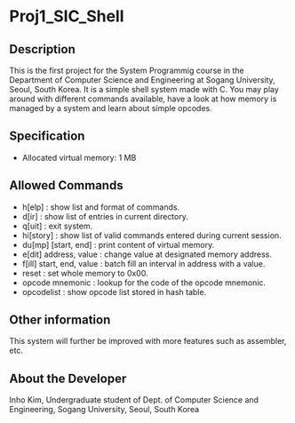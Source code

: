 # Proj1_SIC_Shell

## Description

This is the first project for the System Programmig course in the Department of Computer Science and Engineering at Sogang University, Seoul, South Korea.
It is a simple shell system made with C.
You may play around with different commands available, have a look at how memory is managed by a system and learn about simple opcodes.


## Specification

- Allocated virtual memory: 1 MB


## Allowed Commands

- h[elp] : show list and format of commands.
- d[ir] : show list of entries in current directory.
- q[uit] : exit system.
- hi[story] : show list of valid commands entered during current session.
- du[mp] [start, end] : print content of virtual memory.
- e[dit] address, value : change value at designated memory address.
- f[ill] start, end, value : batch fill an interval in address with a value.
- reset : set whole memory to 0x00.
- opcode mnemonic : lookup for the code of the opcode mnemonic.
- opcodelist : show opcode list stored in hash table.


## Other information

This system will further be improved with more features such as assembler, etc.


## About the Developer

Inho Kim,
Undergraduate student of Dept. of Computer Science and Engineering,
Sogang University,
Seoul, South Korea
